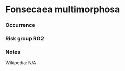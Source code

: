 <!-- TITLE: Fonsecaea multimorphosa  -->

# Fonsecaea multimorphosa
### Occurrence

### Risk group RG2

### Notes

Wikipedia: N/A